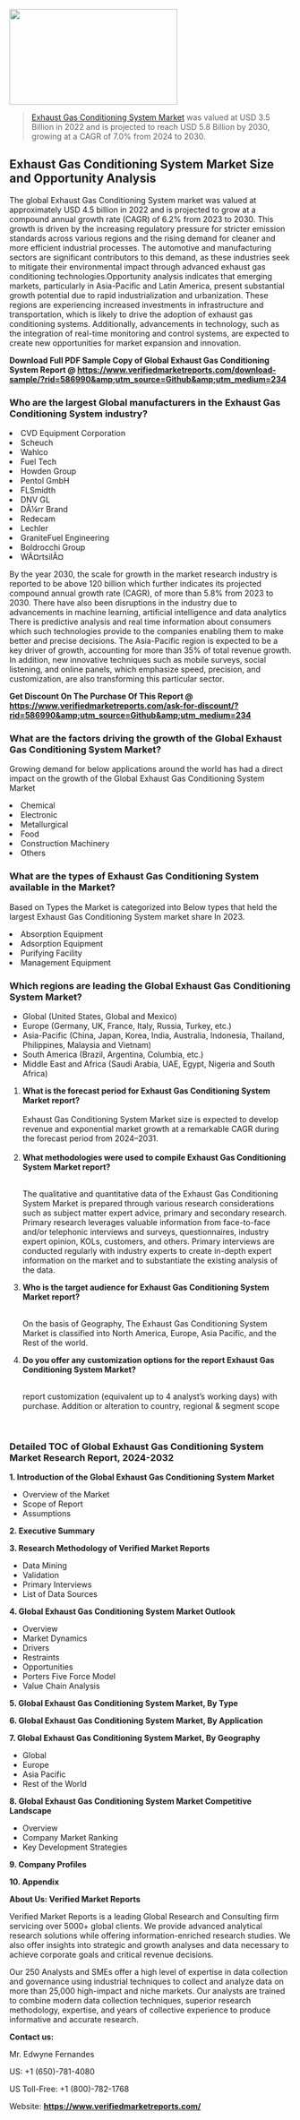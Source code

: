 
<img src="https://ffe5etoiles.com/wp-content/uploads/2024/12/MST1-300x171.png" alt="" width="300" height="171" class="alignnone size-medium wp-image-20088" /><blockquote><p><p><a href="https://www.verifiedmarketreports.com/download-sample/?rid=586990&utm_source=Github&utm_medium=234" target="_blank">Exhaust Gas Conditioning System Market</a> was valued at USD 3.5 Billion in 2022 and is projected to reach USD 5.8 Billion by 2030, growing at a CAGR of 7.0% from 2024 to 2030.</p></blockquote><p><h2>Exhaust Gas Conditioning System Market Size and Opportunity Analysis</h2>The global Exhaust Gas Conditioning System market was valued at approximately USD 4.5 billion in 2022 and is projected to grow at a compound annual growth rate (CAGR) of 6.2% from 2023 to 2030. This growth is driven by the increasing regulatory pressure for stricter emission standards across various regions and the rising demand for cleaner and more efficient industrial processes. The automotive and manufacturing sectors are significant contributors to this demand, as these industries seek to mitigate their environmental impact through advanced exhaust gas conditioning technologies.Opportunity analysis indicates that emerging markets, particularly in Asia-Pacific and Latin America, present substantial growth potential due to rapid industrialization and urbanization. These regions are experiencing increased investments in infrastructure and transportation, which is likely to drive the adoption of exhaust gas conditioning systems. Additionally, advancements in technology, such as the integration of real-time monitoring and control systems, are expected to create new opportunities for market expansion and innovation.</p><p class=""><strong>Download Full PDF Sample Copy of Global Exhaust Gas Conditioning System Report @ <a href="https://www.verifiedmarketreports.com/download-sample/?rid=586990&amp;utm_source=Github&amp;utm_medium=234" target="_blank">https://www.verifiedmarketreports.com/download-sample/?rid=586990&amp;utm_source=Github&amp;utm_medium=234</a></strong></p><h3 id="" class="">Who are the largest Global manufacturers in the Exhaust Gas Conditioning System industry?</h3><p><li>CVD Equipment Corporation</li><li> Scheuch</li><li> Wahlco</li><li> Fuel Tech</li><li> Howden Group</li><li> Pentol GmbH</li><li> FLSmidth</li><li> DNV GL</li><li> DÃ¼rr Brand</li><li> Redecam</li><li> Lechler</li><li> GraniteFuel Engineering</li><li> Boldrocchi Group</li><li> WÃ¤rtsilÃ¤</li></p><div class=""><div class="" dir="" data-message-author-role="" data-message-id="" data-message-model-slug=""><div class=""><div class=""><div class=""><div class="" dir="" data-message-author-role="" data-message-id="" data-message-model-slug=""><div class=""><div class=""><p>By the year 2030, the scale for growth in the market research industry is reported to be above 120 billion which further indicates its projected compound annual growth rate (CAGR), of more than 5.8% from 2023 to 2030. There have also been disruptions in the industry due to advancements in machine learning, artificial intelligence and data analytics There is predictive analysis and real time information about consumers which such technologies provide to the companies enabling them to make better and precise decisions. The Asia-Pacific region is expected to be a key driver of growth, accounting for more than 35% of total revenue growth. In addition, new innovative techniques such as mobile surveys, social listening, and online panels, which emphasize speed, precision, and customization, are also transforming this particular sector.</p><p><strong>Get Discount On The Purchase Of This Report @&nbsp; <a href="https://www.verifiedmarketreports.com/ask-for-discount/?rid=586990&amp;utm_source=Github&amp;utm_medium=234" target="_blank">https://www.verifiedmarketreports.com/ask-for-discount/?rid=586990&amp;utm_source=Github&amp;utm_medium=234</a></strong></p></div></div></div></div></div></div></div></div><h3 id="" class="">What are the factors driving the growth of the Global Exhaust Gas Conditioning System Market?</h3><p id="" class="">Growing demand for below applications around the world has had a direct impact on the growth of the Global Exhaust Gas Conditioning System Market</p><p id="" class=""><li>Chemical</li><li> Electronic</li><li> Metallurgical</li><li> Food</li><li> Construction Machinery</li><li> Others</li></p><h3 id="" class="">What are the types of Exhaust Gas Conditioning System available in the Market?</h3><p id="" class="">Based on Types the Market is categorized into Below types that held the largest Exhaust Gas Conditioning System market share In 2023.</p><p id="" class=""><li>Absorption Equipment</li><li> Adsorption Equipment</li><li> Purifying Facility</li><li> Management Equipment</li></p><h3 id="" class="">Which regions are leading the Global Exhaust Gas Conditioning System Market?</h3><ul><li>Global (United States, Global and Mexico)</li><li>Europe (Germany, UK, France, Italy, Russia, Turkey, etc.)</li><li>Asia-Pacific (China, Japan, Korea, India, Australia, Indonesia, Thailand, Philippines, Malaysia and Vietnam)</li><li>South America (Brazil, Argentina, Columbia, etc.)</li><li>Middle East and Africa (Saudi Arabia, UAE, Egypt, Nigeria and South Africa)</li></ul><p><ol><li><strong>What is the forecast period for Exhaust Gas Conditioning System Market report?<br /></strong><br /><span data-sheets-root="1" data-sheets-value="{&quot;1&quot;:2,&quot;2&quot;:&quot;XXXX size is expected to develop revenue and exponential market growth at a remarkable CAGR during the forecast period from 2024&ndash;2030.&quot;}" data-sheets-userformat="{&quot;2&quot;:12674,&quot;4&quot;:{&quot;1&quot;:2,&quot;2&quot;:16776960},&quot;10&quot;:2,&quot;11&quot;:0,&quot;15&quot;:&quot;Arial&quot;,&quot;16&quot;:12}">Exhaust Gas Conditioning System Market size is expected to develop revenue and exponential market growth at a remarkable CAGR during the forecast period from 2024&ndash;2031.</span><br /><br /></li><li><strong>What methodologies were used to compile Exhaust Gas Conditioning System Market report?<br /><br /></strong><p>The qualitative and quantitative data of the&nbsp;Exhaust Gas Conditioning System Market is prepared through various research considerations such as subject matter expert advice, primary and secondary research. Primary research leverages valuable information from face-to-face and/or telephonic interviews and surveys, questionnaires, industry expert opinion, KOLs, customers, and others. Primary interviews are conducted regularly with industry experts to create in-depth expert information on the market and to substantiate the existing analysis of the data.&nbsp;</p></li><li><strong>Who is the target audience for Exhaust Gas Conditioning System Market report?<br /><br /></strong><p>On the basis of Geography, The&nbsp;Exhaust Gas Conditioning System Market is classified into North America, Europe, Asia Pacific, and the Rest of the world.</p></li><li><strong>Do you offer any customization options for the report Exhaust Gas Conditioning System Market?<br /><br /></strong><p>report customization (equivalent up to 4 analyst&rsquo;s working days) with purchase. Addition or alteration to country, regional &amp; segment scope</p><p>&nbsp;</p></li></ol></p><h3 id="" class="">Detailed TOC of Global Exhaust Gas Conditioning System Market Research Report, 2024-2032</h3><p id="" class=""><strong>1. Introduction of the Global Exhaust Gas Conditioning System Market</strong></p><ul><li>Overview of the Market</li><li>Scope of Report</li><li>Assumptions</li></ul><p id="" class=""><strong>2. Executive Summary</strong></p><p id="" class=""><strong>3. Research Methodology of&nbsp;Verified Market Reports</strong></p><ul><li>Data Mining</li><li>Validation</li><li>Primary Interviews</li><li>List of Data Sources</li></ul><p id="" class=""><strong>4. Global Exhaust Gas Conditioning System Market Outlook</strong></p><ul><li>Overview</li><li>Market Dynamics</li><li>Drivers</li><li>Restraints</li><li>Opportunities</li><li>Porters Five Force Model</li><li>Value Chain Analysis</li></ul><p id="" class=""><strong>5. Global Exhaust Gas Conditioning System Market, By&nbsp;Type</strong></p><p id="" class=""><strong>6. Global Exhaust Gas Conditioning System Market, By Application</strong></p><p id="" class=""><strong>7. Global Exhaust Gas Conditioning System Market, By Geography</strong></p><ul><li>Global</li><li>Europe</li><li>Asia Pacific</li><li>Rest of the World</li></ul><p id="" class=""><strong>8. Global Exhaust Gas Conditioning System Market Competitive Landscape</strong></p><ul><li>Overview</li><li>Company Market Ranking</li><li>Key Development Strategies</li></ul><p id="" class=""><strong>9. Company Profiles</strong></p><p id="" class=""><strong>10. Appendix</strong></p><p id="" class=""><strong>About Us: Verified Market Reports</strong></p><p id="" class="">Verified Market Reports is a leading Global Research and Consulting firm servicing over 5000+ global clients. We provide advanced analytical research solutions while offering information-enriched research studies. We also offer insights into strategic and growth analyses and data necessary to achieve corporate goals and critical revenue decisions.</p><p id="" class="">Our 250 Analysts and SMEs offer a high level of expertise in data collection and governance using industrial techniques to collect and analyze data on more than 25,000 high-impact and niche markets. Our analysts are trained to combine modern data collection techniques, superior research methodology, expertise, and years of collective experience to produce informative and accurate research.</p><p id="" class=""><strong>Contact us:</strong></p><p id="" class="">Mr. Edwyne Fernandes</p><p id="" class="">US: +1 (650)-781-4080</p><p id="" class="">US Toll-Free: +1 (800)-782-1768</p><p id="" class="">Website: <a target="" data-test-app-aware-link=""><strong>https://www.verifiedmarketreports.com/</strong></a></p>
